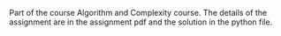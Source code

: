 Part of the course Algorithm and Complexity course. The details of the assignment are in the assignment pdf and the solution in the python file.
